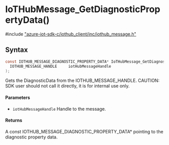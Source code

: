 # IoTHubMessage_GetDiagnosticPropertyData()

\#include ["azure-iot-sdk-c/iothub_client/inc/iothub_message.h"](../iot-c-ref-iothub-message-h.md)  

## Syntax

```C
const IOTHUB_MESSAGE_DIAGNOSTIC_PROPERTY_DATA* IoTHubMessage_GetDiagnosticPropertyData(
  IOTHUB_MESSAGE_HANDLE  	iotHubMessageHandle
);

```

Gets the DiagnosticData from the IOTHUB_MESSAGE_HANDLE. CAUTION: SDK user should not call it directly, it is for internal use only.

#### Parameters
* `iotHubMessageHandle` Handle to the message.

#### Returns
A const IOTHUB_MESSAGE_DIAGNOSTIC_PROPERTY_DATA* pointing to the diagnostic property data.

